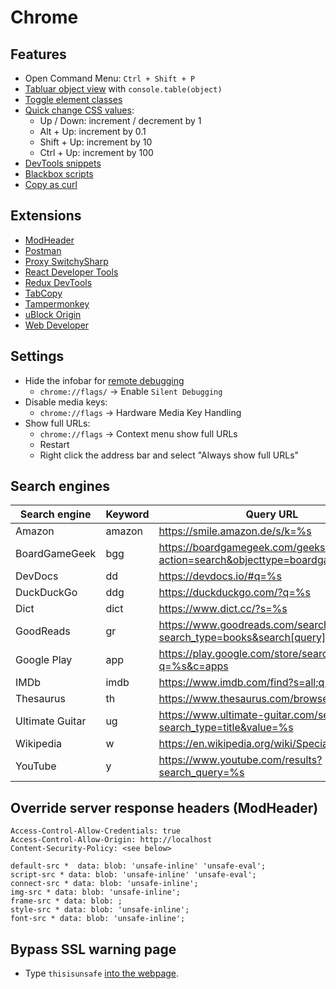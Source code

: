 # Chrome

## Features

- Open Command Menu: `Ctrl + Shift + P`
- [Tabluar object view](https://umaar.com/dev-tips/82-console-table/) with `console.table(object)`
- [Toggle element classes](https://umaar.com/dev-tips/87-toggle-element-classes/)
- [Quick change CSS values](https://umaar.com/dev-tips/37-quick-change-css-values/):
  - Up / Down: increment / decrement by 1
  - Alt + Up: increment by 0.1
  - Shift + Up: increment by 10
  - Ctrl + Up: increment by 100
- [DevTools snippets](https://umaar.com/dev-tips/141-quick-open-menu-snippets/)
- [Blackbox scripts](https://umaar.com/dev-tips/128-blackboxing/)
- [Copy as curl](https://twitter.com/adrian_philipp/status/710438593936932864)

 ## Extensions

- [ModHeader](https://chrome.google.com/webstore/detail/modheader/idgpnmonknjnojddfkpgkljpfnnfcklj)
- [Postman](https://chrome.google.com/webstore/detail/postman/fhbjgbiflinjbdggehcddcbncdddomop)
- [Proxy SwitchySharp](https://chrome.google.com/webstore/detail/proxy-switchysharp/dpplabbmogkhghncfbfdeeokoefdjegm)
- [React Developer Tools](https://chrome.google.com/webstore/detail/react-developer-tools/fmkadmapgofadopljbjfkapdkoienihi)
- [Redux DevTools](https://chrome.google.com/webstore/detail/redux-devtools/lmhkpmbekcpmknklioeibfkpmmfibljd)
- [TabCopy](https://chrome.google.com/webstore/detail/tabcopy/micdllihgoppmejpecmkilggmaagfdmb)
- [Tampermonkey](https://chrome.google.com/webstore/detail/tampermonkey/dhdgffkkebhmkfjojejmpbldmpobfkfo)
- [uBlock Origin](https://chrome.google.com/webstore/detail/ublock-origin/cjpalhdlnbpafiamejdnhcphjbkeiagm)
- [Web Developer](https://chrome.google.com/webstore/detail/web-developer/bfbameneiokkgbdmiekhjnmfkcnldhhm)

## Settings

- Hide the infobar for [remote debugging](https://stackoverflow.com/questions/18882497/jetbrains-ide-support-extension-how-to-disable-chrome-warnings)
  - `chrome://flags/` → Enable `Silent Debugging`
- Disable media keys:
  - `chrome://flags` → Hardware Media Key Handling
- Show full URLs:
  - `chrome://flags` → Context menu show full URLs
  - Restart
  - Right click the address bar and select "Always show full URLs"

## Search engines

| Search engine         | Keyword | Query URL |
| --------------------- | --------|-----------|
| Amazon                | amazon  | https://smile.amazon.de/s/k=%s                                                     |
| BoardGameGeek         | bgg     | https://boardgamegeek.com/geeksearch.php?action=search&objecttype=boardgame&q=%s   |
| DevDocs               | dd      | https://devdocs.io/#q=%s                                                           |
| DuckDuckGo            | ddg     | https://duckduckgo.com/?q=%s                                                       |
| Dict                  | dict    | https://www.dict.cc/?s=%s                                                          |
| GoodReads             | gr      | https://www.goodreads.com/search/search?search_type=books&search[query]=%s         |
| Google Play           | app     | https://play.google.com/store/search?q=%s&c=apps                                   |
| IMDb                  | imdb    | https://www.imdb.com/find?s=all;q=%s                                               |
| Thesaurus             | th      | https://www.thesaurus.com/browse/%s                                                |
| Ultimate Guitar       | ug      | https://www.ultimate-guitar.com/search.php?search_type=title&value=%s              |
| Wikipedia             | w       | https://en.wikipedia.org/wiki/Special:Search/%s                                    |
| YouTube               | y       | https://www.youtube.com/results?search_query=%s                                    |

## Override server response headers (ModHeader)

```
Access-Control-Allow-Credentials: true
Access-Control-Allow-Origin: http://localhost
Content-Security-Policy: <see below>
```

```
default-src *  data: blob: 'unsafe-inline' 'unsafe-eval';
script-src * data: blob: 'unsafe-inline' 'unsafe-eval';
connect-src * data: blob: 'unsafe-inline';
img-src * data: blob: 'unsafe-inline';
frame-src * data: blob: ;
style-src * data: blob: 'unsafe-inline';
font-src * data: blob: 'unsafe-inline';
```

## Bypass SSL warning page

- Type `thisisunsafe` [into the webpage](https://stackoverflow.com/questions/7580508/getting-chrome-to-accept-self-signed-localhost-certificate/47646463#47646463).
